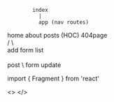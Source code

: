             index
              | 
              app (nav routes)
  home     about     posts (HOC)    404page        
                      /  \                           
             add   form   list                         
                           \
                            post
                              \ 
                               form update

import { Fragment } from 'react'

<Fragment>
</Fragment>


<>
</>